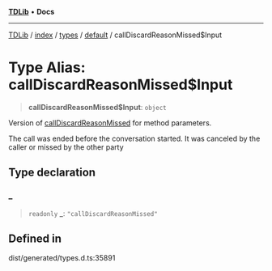 [**TDLib**](../../../../../../README.md) • **Docs**

***

[TDLib](../../../../../../modules.md) / [index](../../../../../README.md) / [types](../../../README.md) / [default](../README.md) / callDiscardReasonMissed$Input

# Type Alias: callDiscardReasonMissed$Input

> **callDiscardReasonMissed$Input**: `object`

Version of [callDiscardReasonMissed](callDiscardReasonMissed.md) for method parameters.

The call was ended before the conversation started. It was canceled by the caller or missed by the other party

## Type declaration

### \_

> `readonly` **\_**: `"callDiscardReasonMissed"`

## Defined in

dist/generated/types.d.ts:35891
